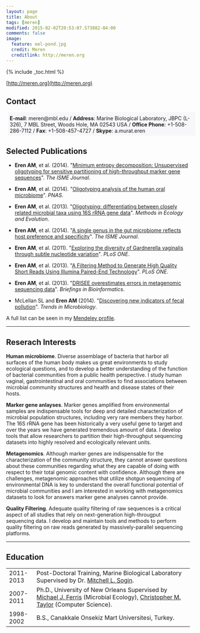 ```yaml
---
layout: page
title: About
tags: [meren]
modified: 2015-02-02T20:53:07.573882-04:00
comments: false
image:
  feature: eel-pond.jpg
  credit: Meren
  creditlink: http://meren.org
---
```


{% include _toc.html %}

[http://meren.org](http://meren.org)

## Contact

<div style="width: 100%; background: #F7F7FA; padding: 5px; padding-top: 8px; margin: 5px; margin-bottom: 10px;"><strong>E-mail</strong>: meren@mbl.edu / <strong>Address</strong>: Marine Biological Laboratory, JBPC (L-326), 7 MBL Street, Woods Hole, MA 02543 USA / <strong>Office Phone</strong>: +1-508-286-7112 / <strong>Fax</strong>: +1-508-457-4727 / <strong>Skype</strong>: a.murat.eren</div>

## Selected Publications

- **Eren AM**, et al. (2014). "[Minimum entropy decomposition: Unsupervised oligotyping for sensitive partitioning of high-throughput marker gene sequences](http://onlinelibrary.wiley.com/doi/10.1111/2041-210X.12114/full)". *The ISME Journal*.

- **Eren AM**, et al. (2014). "[Oligotyping analysis of the human oral microbiome](http://www.pnas.org/cgi/doi/10.1073/pnas.1409644111)". *PNAS*.

- **Eren AM**, et al. (2013). "[Oligotyping: differentiating between closely related microbial taxa using 16S rRNA gene data](http://onlinelibrary.wiley.com/doi/10.1111/2041-210X.12114/full)". *Methods in Ecology and Evolution*.

- **Eren AM**, et al. (2014). "[A single genus in the gut microbiome reflects host preference and specificity](http://www.nature.com/ismej/journal/vaop/ncurrent/full/ismej201497a.html)". *The ISME Journal*.

- **Eren AM**, et al. (2011). "[Exploring the diversity of Gardnerella vaginalis through subtle nucleotide variation](http://www.plosone.org/article/info%3Adoi%2F10.1371%2Fjournal.pone.0026732)". *PLoS ONE*.

- **Eren AM**, et al. (2013). "[A Filtering Method to Generate High Quality Short Reads Using Illumina Paired-End Technology](http://www.plosone.org/article/info%3Adoi%2F10.1371%2Fjournal.pone.0066643)". *PLoS ONE*.

- **Eren AM**, et al. (2013). "[DRISEE overestimates errors in metagenomic sequencing data](http://bib.oxfordjournals.org/content/early/2013/05/22/bib.bbt010.abstract)". *Briefings in Bioinformatics*.

- McLellan SL and **Eren AM** (2014). "[Discovering new indicators of fecal pollution](http://www.sciencedirect.com/science/article/pii/S0966842X14001589)". *Trends in Microbiology*.

A full list can be seen in my [Mendeley profile](http://www.mendeley.com/profiles/a-murat-eren/).

---

## Reserach Interests

**Human microbiome**. Diverse assemblage of bacteria that harbor all surfaces of the human body makes us great environments to study ecological questions, and to develop a better understanding of the function of bacterial communities from a public health perspective. I study human vaginal, gastrointestinal and oral communities to find associations between microbial community structures and health and disease states of their hosts.

**Marker gene anlayses**. Marker genes amplified from environmental samples are indispensable tools for deep and detailed characterization of microbial population structures, including very rare members they harbor. The 16S rRNA gene has been historically a very useful gene to target and over the years we have generated tremendous amount of data. I develop tools that allow researchers to partition their high-throughput sequencing datasets into highly resolved and ecologically relevant units.

**Metagenomics**. Although marker genes are indispensable for the characterization of the community structure, they cannot answer questions about these communities regarding what they are capable of doing with respect to their total genomic content with confidence. Although there are challenges, metagenomic approaches that utilize shotgun sequencing of environmental DNA is key to understand the overall functional potential of microbial communities and I am interested in working with metagenomics datasets to look for answers marker gene analyses cannot provide.

**Quality Filtering**. Adequate quality filtering of raw sequences is a critical aspect of all studies that rely on next-generation high-througput sequencing data. I develop and maintain tools and methods to perform quality filtering on raw reads generated by massively-parallel sequencing platforms.

---

## Education


<table>
<tbody>
<tr>
<td width="15%">2011-2013</td>
<td>Post-Doctoral Training, Marine Biological Laboratory
Supervised by Dr. <a href="http://www.mbl.edu/jbpc/faculty/mitchell-sogin/">Mitchell L. Sogin</a>.</td>
</tr>
<tr>
<td background="gray">2007-2011</td>
<td>Ph.D., University of New Orleans
Supervised by <a href="http://www.medschool.lsuhsc.edu/microbiology/faculty_detail.aspx?name=ferris_michael">Michael J. Ferris</a> (Microbial Ecology), <a href="http://www.medschool.lsuhsc.edu/microbiology/faculty_detail.aspx?name=taylor_christopher">Christopher M. Taylor</a> (Computer Science).</td>
</tr>
<tr>
<td>1998-2002</td>
<td>B.S., Canakkale Onsekiz Mart Universitesi, Turkey.</td>
</tr>
</tbody>
</table>
